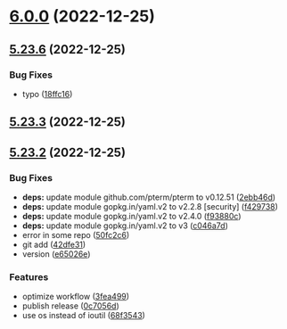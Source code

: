 # [6.0.0](https://github.com/AkaraChen/bump-version/compare/5.23.6...6.0.0) (2022-12-25)



## [5.23.6](https://github.com/AkaraChen/bump-version/compare/5.23.3...5.23.6) (2022-12-25)


### Bug Fixes

* typo ([18ffc16](https://github.com/AkaraChen/bump-version/commit/18ffc16cc0308a48a80566c5bd540c3e68b82b76))



## [5.23.3](https://github.com/AkaraChen/bump-version/compare/5.23.2...5.23.3) (2022-12-25)



## [5.23.2](https://github.com/AkaraChen/bump-version/compare/2.2.0...5.23.2) (2022-12-25)


### Bug Fixes

* **deps:** update module github.com/pterm/pterm to v0.12.51 ([2ebb46d](https://github.com/AkaraChen/bump-version/commit/2ebb46d3d1ecae460a5e531f9fa27d4f940d59d1))
* **deps:** update module gopkg.in/yaml.v2 to v2.2.8 [security] ([f429738](https://github.com/AkaraChen/bump-version/commit/f4297382c290a6f7ab35ffea5860051343d43c39))
* **deps:** update module gopkg.in/yaml.v2 to v2.4.0 ([f93880c](https://github.com/AkaraChen/bump-version/commit/f93880cca5e03a892509e8c55209c9d3a0ee31a2))
* **deps:** update module gopkg.in/yaml.v2 to v3 ([c046a7d](https://github.com/AkaraChen/bump-version/commit/c046a7dee147f4fb5ce774e6995fffd85ee156aa))
* error in some repo ([50fc2c6](https://github.com/AkaraChen/bump-version/commit/50fc2c638d9682e8f76c928e98f0007014f836a4))
* git add ([42dfe31](https://github.com/AkaraChen/bump-version/commit/42dfe315aee5930ef04ee86af8937caa26b8fab4))
* version ([e65026e](https://github.com/AkaraChen/bump-version/commit/e65026e7894e189b07ee820ed90995c11e3ac24b))


### Features

* optimize workflow ([3fea499](https://github.com/AkaraChen/bump-version/commit/3fea49927ec51dca10a48af5a7b72189819c8338))
* publish release ([0c7056d](https://github.com/AkaraChen/bump-version/commit/0c7056debb1f62107d81f819d70f5cc57dd6d552))
* use os instead of ioutil ([68f3543](https://github.com/AkaraChen/bump-version/commit/68f3543b1c25a2307694c0c111bfd22999c367b4))




